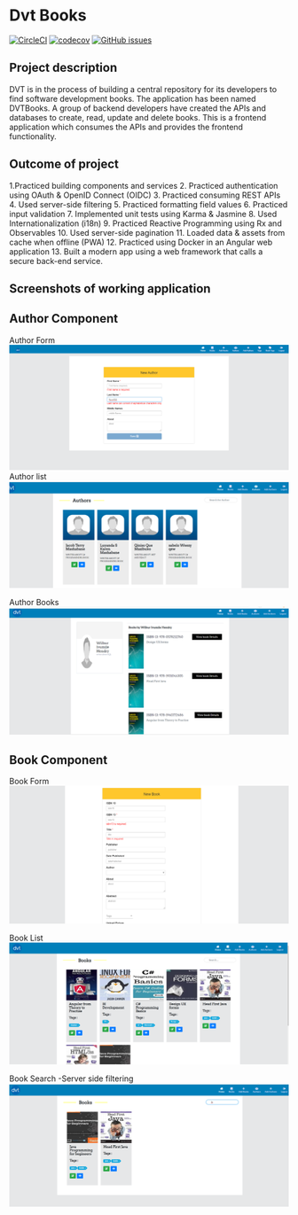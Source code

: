 # Dvt Books
[![CircleCI](https://circleci.com/gh/nmngadi/dvt-books/tree/develop.svg?style=svg)](https://circleci.com/gh/nmngadi/dvt-books)
[![codecov](https://codecov.io/gh/nmngadi/dvt-books/branch/develop/graph/badge.svg)](https://codecov.io/gh/nmngadi/dvt-books)
[![GitHub issues](https://img.shields.io/github/issues/nmngadi/dvt-books)](https://github.com/nmngadi/dvt-books/issues)
## Project description
DVT is in the process of building a central repository for its developers to find software development books. The application has been named DVTBooks. A group of backend developers have created the APIs and databases to create, read, update and delete books. This is a frontend application which consumes the APIs and provides the frontend functionality.  
## Outcome of project
 1.Practiced building components and services 
 2. Practiced authentication using OAuth & OpenID Connect (OIDC) 
 3. Practiced consuming REST APIs 
 4. Used server-side filtering
 5. Practiced formatting field values
 6. Practiced input validation 
 7. Implemented unit tests using Karma & Jasmine 
 8. Used Internationalization (i18n)
 9. Practiced Reactive Programming using Rx and Observables 
 10. Used server-side pagination
 11. Loaded data & assets from cache when offline (PWA) 
 12. Practiced using Docker in an Angular web application 
 13. Built a modern app using a web framework that calls a secure back-end service. 


## Screenshots of working application

## Author Component
Author Form
![](/screenshots/AuthorForm.png)
Author list
![](/screenshots/Authorlist.png)


Author Books
![](/screenshots/Authorbooks.png)

## Book Component
 Book Form
![](/screenshots/Booksformv2.png)

 Book List
![](/screenshots/Bookslist.png)

 Book Search -Server side filtering
![](/screenshots/Booksearch.png)









